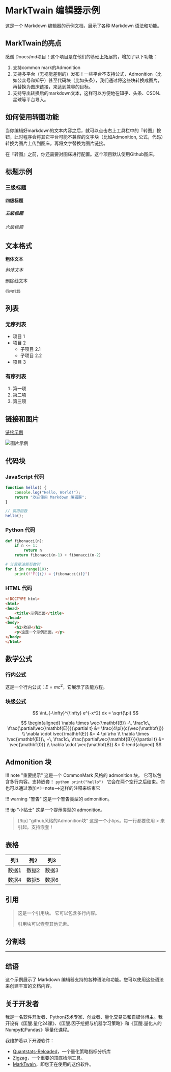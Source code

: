 # MarkTwain 编辑器示例

这是一个 Markdown 编辑器的示例文档，展示了各种 Markdown 语法和功能。

## MarkTwain的亮点

感谢 Doocs/md项目！这个项目是在他们的基础上拓展的，增加了以下功能：

1. 支持common mark的Admonition
2. 支持多平台（无视觉差别的）发布！一些平台不支持公式，Admonition（比如公众号和知乎）甚至代码块（比如头条），我们通过将这些块转换成图片，再替换为图床链接，来达到兼容的目标。
3. 支持导出转换后的markdown文本，这样可以方便地在知乎、头条、CSDN、星球等平台导入。

## 如何使用转图功能
当你编辑好markdown的文本内容之后，就可以点击右上工具栏中的『转图』按钮，此时程序会将其它平台可能不兼容的文字块（比如Admonition, 公式，代码）转换为图片上传到图床，再将文字替换为图片链接。

在『转图』之前，你还需要对图床进行配置。这个项目默认使用Github图床。

## 标题示例

### 三级标题
#### 四级标题
##### 五级标题
###### 六级标题

## 文本格式

**粗体文本**

*斜体文本*

~~删除线文本~~

`行内代码`

## 列表

### 无序列表
- 项目 1
- 项目 2
  - 子项目 2.1
  - 子项目 2.2
- 项目 3

### 有序列表
1. 第一项
2. 第二项
3. 第三项

## 链接和图片

[链接示例](https://example.com)

![图片示例](https://via.placeholder.com/300x200)

## 代码块

### JavaScript 代码
```javascript
function hello() {
    console.log("Hello, World!");
    return "欢迎使用 Markdown 编辑器";
}

// 调用函数
hello();
```

### Python 代码
```python
def fibonacci(n):
    if n <= 1:
        return n
    return fibonacci(n-1) + fibonacci(n-2)

# 计算斐波那契数列
for i in range(10):
    print(f"F({i}) = {fibonacci(i)}")
```

### HTML 代码
```html
<!DOCTYPE html>
<html>
<head>
    <title>示例页面</title>
</head>
<body>
    <h1>欢迎</h1>
    <p>这是一个示例页面。</p>
</body>
</html>
```

## 数学公式

### 行内公式
这是一个行内公式：$E = mc^2$，它展示了质能方程。

### 块级公式

$$
\int_{-\infty}^{\infty} e^{-x^2} dx = \sqrt{\pi}
$$

$$
\begin{aligned}
\nabla \times \vec{\mathbf{B}} -\, \frac1c\, \frac{\partial\vec{\mathbf{E}}}{\partial t} &= \frac{4\pi}{c}\vec{\mathbf{j}} \\
\nabla \cdot \vec{\mathbf{E}} &= 4 \pi \rho \\
\nabla \times \vec{\mathbf{E}}\, +\, \frac1c\, \frac{\partial\vec{\mathbf{B}}}{\partial t} &= \vec{\mathbf{0}} \\
\nabla \cdot \vec{\mathbf{B}} &= 0
\end{aligned}
$$

## Admonition 块

!!! note "重要提示"
    这是一个 CommonMark 风格的 admonition 块。
    它可以包含多行内容。支持嵌套！
    ```python
      print("hello")
    ```
    它会在两个空行之后结束。你也可以通过添加<\!--note-->这样的注释来结束它


!!! warning "警告"
    这是一个警告类型的 admonition。
  

!!! tip "小贴士"
    这是一个提示类型的 admonition。


> [!tip] "github风格的Admonition块"
> 这是一个小tips。每一行都要使用 > 来引起。支持嵌套！

## 表格

| 列1 | 列2 | 列3 |
|-----|-----|-----|
| 数据1 | 数据2 | 数据3 |
| 数据4 | 数据5 | 数据6 |

## 引用

> 这是一个引用块。
> 它可以包含多行内容。
>
> 引用块可以嵌套其他元素。

## 分割线

---

## 结语

这个示例展示了 Markdown 编辑器支持的各种语法和功能。您可以使用这些语法来创建丰富的文档内容。

## 关于开发者

我是一名软件开发者、Python技术专家、创业者、量化交易员和自媒体博主。我开设有《匡醍.量化24课》、《匡醍.因子挖掘与机器学习策略》和《匡醍.量化人的Numpy和Pandas》等量化课程。

我维护着以下开源软件：

- [Quantstats-Reloaded](https://github.com/zillionare/quantstats-reloaded)，一个量化策略指标分析库
- [Zigzag](https://github.com/zillionare/ZigZag)，一个重要的顶底检测工具。
- [MarkTwain](https://github.com/zillionare/marktwain/)，即您正在使用的这份软件。
